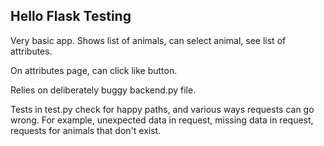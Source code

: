 ## Hello Flask Testing

Very basic app. Shows list of animals, can select animal, see list of attributes.

On attributes page, can click like button.

Relies on deliberately buggy backend.py file.

Tests in test.py check for happy paths, and various ways requests can go wrong. For example, unexpected data in request, missing data in request, requests for animals that don't exist. 